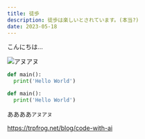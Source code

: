```yaml
---
title: 徒歩
description: 徒歩は楽しいとされています。(本当?)
date: 2023-05-18
---
```


こんにちは...

![アヌアヌ](https://images.microcms-assets.io/assets/15564dfda169415fb136d4369316fcec/f4cbb709949b45f89e13fa86acdde499/blog-template-description3.png)

```python showLineNumbers
def main():
  print('Hello World')
```

```python title="main.py"
def main():
  print('Hello World')
```

ああああ`アヌアヌ`

https://trpfrog.net/blog/code-with-ai
